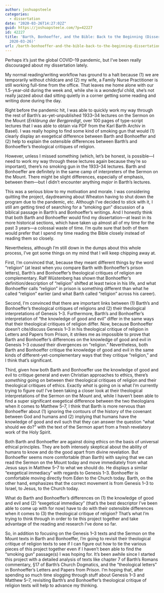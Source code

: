 ```yaml
---
author: joshuapsteele
categories:
  - dissertation
date: "2020-03-26T14:27:02Z"
guid: https://joshuapsteele.com/?p=42227
id: 42227
title: 'Barth, Bonhoeffer, and the Bible: Back to the Beginning (Dissertation Dispatch,
  2020-03-26)'
url: /barth-bonhoeffer-and-the-bible-back-to-the-beginning-dissertation-dispatch-2020-03-26/
---
```


Perhaps it’s just the global COVID–19 pandemic, but I’ve been really discouraged about my dissertation lately.

My normal reading/writing workflow has ground to a halt because (1) we are temporarily without childcare and (2) my wife, a Family Nurse Practitioner is still working full-time from the office. That leaves me home alone with our 1.5-year-old during the week and, while she is a *wonderful* child, she’s not really jazzed about dad sitting quietly in a corner getting some reading and writing done during the day.

Right before the pandemic hit, I was able to quickly work my way through the rest of Barth’s as-yet-unpublished 1933–34 lectures on the Sermon on the Mount (*Erklärung der Bergpredigt*, over 100 pages of type-script lectures that I was able to obtain via PDF from the Karl Barth Archiv in Basel). I was really hoping to find some kind of smoking gun that would (1) clearly display an exegetical difference between Barth and Bonhoeffer and (2) help to explain the ostensible differences between Barth’s and Bonhoeffer’s theological critiques of religion.

However, unless I missed something (which, let’s be honest, is possible—I need to work my way through these lectures again because they’re so important), there’s no smoking gun in the 1933–34 lectures. Barth and Bonhoeffer are definitely in the same camp of interpreters of the Sermon on the Mount. There might be slight differences, especially of emphasis, between them—but I didn’t encounter anything *major* in Barth’s lectures.

This was a serious blow to my motivation and morale. I was considering quitting the project, daydreaming about Wheaton having to shut down the program due to the pandemic, etc. Although I’ve decided to stick with it, I still am getting tired of searching for a “smoking gun” discussion of a biblical passage in Barth’s and Bonhoeffer’s writings. And I honestly think that both Barth and Bonhoeffer would find my dissertation—at least in its more historical sections, which have taken up almost all of my time for the past 3 years—a colossal waste of time. I’m quite sure that both of them would prefer that I spend my time reading the Bible closely instead of reading them so closely.

Nevertheless, although I’m still down in the dumps about this whole process, I’ve got some things on my mind that I will keep chipping away at.

First, I’m convinced that, because they meant different things by the word “religion” (at least when you compare Barth with Bonhoeffer’s prison letters), Barth’s and Bonhoeffer’s theological critiques of religion are complementary. Ralf Wüstenberg has shown that Bonhoeffer’s definition/description of “religion” shifted at least twice in his life, and what Bonhoeffer calls “religion” in prison is something different than what he called “religion” earlier (and what Barth called “religion” across his career).

Second, I’m convinced that there are important links between (1) Barth’s and Bonhoeffer’s theological critiques of religions and (2) their theological interpretations of Genesis 1–3. Furthermore, Barth’s and Bonhoeffer’s interpretation of “the knowledge of good and evil” differ in the same ways that their theological critiques of religion differ. Now, because Bonhoeffer doesn’t cite/discuss Genesis 1–3 in his theological critique of religion in Letters and Papers from Prison, it strikes me as impossible to prove that Barth and Bonhoeffer’s differences on the knowledge of good and evil in Genesis 1–3 *caused* their divergences on “religion.” Nevertheless, both Barth and Bonhoeffer critique the knowledge of good and evil in the same kinds of different-yet-complementary ways that they critique “religion,” and I think that’s significant.

Third, given how both Barth and Bonhoeffer use the knowledge of good and evil to critique general and even Christian approaches to ethics, there’s *something* going on between their theological critiques of religion and their theological critiques of ethics. Exactly *what* is going on is what I’m currently trying to figure out! I’ve been taking a closer look at their theological interpretations of the Sermon on the Mount and, while I haven’t been able to find a super significant exegetical difference between the two theologians when it comes to Matthew 5–7, I think that Barth is more nervous than Bonhoeffer about (1) ignoring the contours of the history of the covenant between God and humans and (2) implying that humans have the knowledge of good and evil such that they can answer the question “what should we do?” with the text of the Sermon apart from a fresh revelatory work of the Holy Spirit.

Both Barth and Bonhoeffer are against doing ethics on the basis of universal ethical principles. They are both intensely skeptical about the ability of humans to know and do the good apart from divine revelation. But Bonhoeffer seems more comfortable (than Barth) with saying that we can read the Sermon on the Mount today and move immediately from what Jesus says in Matthew 5–7 to what we should do. He displays a similar “exegetical immediacy” with regards to Genesis 1–3. Bonhoeffer is comfortable moving directly from Eden to the Church today. Barth, on the other hand, emphasizes that the correct movement is from Genesis 1–3 to Israel, to Jesus, to the Church today.

What do Barth and Bonhoeffer’s differences on (1) the knowledge of good and evil and (2) “exegetical immediacy” (that’s the best descriptor I’ve been able to come up with for now) have to do with their ostensible differences when it comes to (3) the theological critique of religion? That’s what I’m trying to think through in order to tie this project together and take advantage of the reading and research I’ve done so far.

So, in addition to focusing on the Genesis 1–3 texts and the Sermon on the Mount texts in Barth and Bonhoeffer, I’m going to revisit their theological critique of religion texts to see if I can figure out how to tie the various pieces of this project together even if I haven’t been able to find the “smoking gun” passage(s) I was hoping for. It’s been awhile since I started this project with a detailed analysis of texts like chapter 7 of Barth’s Romans commentary, §17 of Barth’s Church Dogmatics, and the “theological letters” in Bonhoeffer’s Letters and Papers from Prison. I’m hoping that, after spending so much time slogging through stuff about Genesis 1–3 and Matthew 5–7, revisiting Barth’s and Bonhoeffer’s theological critique of religion texts will help to advance my thinking.